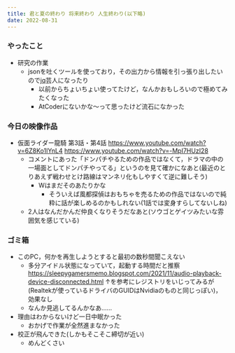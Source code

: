 ```yaml
---
title: 君と夏の終わり 将来終わり 人生終わり(以下略)
date: 2022-08-31
---
```


### やったこと
+ 研究の作業
  + jsonを吐くツールを使っており，その出力から情報を引っ張り出したいので[jq](https://stedolan.github.io/jq/)芸人になったり
    + 以前からちょいちょい使ってたけど，なんかおもしろいので極めてみたくなった
    + AtCoderにないかな～って思ったけど流石になかった

### 今日の映像作品
+ 仮面ライダー龍騎 第3話・第4話 <https://www.youtube.com/watch?v=6Z8Ko1lYnL4> <https://www.youtube.com/watch?v=-MpI7HUzI28>
  + コメントにあった「ドンパチやるための作品ではなくて，ドラマの中の一場面としてドンパチやってる」というのを見て確かになあと(最近のとりあえず戦わせとけ路線はマンネリ化もしやすくて逆に難しそう)
    + Wはまだそのあたりかな 
      + そういえば風都探偵はおもちゃを売るための作品ではないので純粋に話が楽しめるのかもしれない(1話では変身すらしてないしね)
  + 2人はなんだかんだ仲良くなりそうだなあと(ソウゴとゲイツみたいな雰囲気を感じている)

### ゴミ箱
+ このPC，何かを再生しようとすると最初の数秒間聞こえない
  + 多分アイドル状態になっていて，起動する時間だと推察
  <https://sleepygamersmemo.blogspot.com/2021/11/audio-playback-device-disconnected.html>
  ↑を参考にレジストリをいじってみるが(Realtekが使っているドライバのGUIDはNvidiaのものと同じっぽい)，効果なし
  + なんか見逃してるんかなあ……
+ 理由はわからないけど一日中眠かった
  + おかげで作業が全然進まなかった
+ 校正が飛んできた(しかもそこそこ締切が近い)
  + めんどくさい

